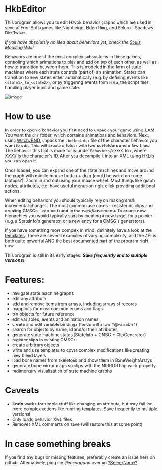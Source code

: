 # HkbEditor
This program allows you to edit Havok behavior graphs which are used in several FromSoft games like Nightreign, Elden Ring, and Sekiro - Shadows Die Twice. 

*If you have absolutely no idea about behaviors yet, check the [Souls Modding Wiki](https://www.soulsmodding.com/doku.php?id=tutorial:main#animations_and_behaviors)!*

Behaviors are one of the most complex subsystems in these games, controling which animations to play and add on top of each other, as well as how to transition between them. This is modeled in the form of state machines where each state controls (part of) an animation. States can transition to new states either automatically (e.g. by defining events like `<state1>_to_<state2>`), or by triggering events from HKS, the script files handling player input and game state.

![image](https://github.com/user-attachments/assets/c9a1fe5a-63c1-44a9-a770-5608277b4c12)

# How to use
In order to open a behavior you first need to unpack your game using [UXM](https://github.com/Nordgaren/UXM-Selective-Unpack). You want the `chr` folder, which contains animations and behaviors. Next, using [WitchyBND](https://github.com/ividyon/WitchyBND), unpack the `.behbnd.dcx` file of the character behavior you want to edit. This will create a folder with two subfolders and a few files. The behavior this tool is made for is under `Behaviors/cXXXX.hkx`, where *XXXX* is the character's ID. After you decompile it into an XML using [HKLib](https://github.com/The12thAvenger/HKLib) you can open it.

Once loaded, you can expand one of the state machines and move around the graph with middle mouse button + drag (could be weird on some laptops?). Zoom in and out using your mouse wheel. Most things like graph nodes, attributes, etc. have useful menus on right click providing additional actions.

When editing behaviors you should typically rely on making small incremental changes. The most common use cases - registering clips and creating CMSGs - can be found in the *workflows* menu. To create new hierarchies you would typically start by creating a new target for a pointer (e.g. a StateInfo's generator, or a new entry for a CMSG's generators). 

If you have something more complex in mind, definitely have a look at the [templates](https://github.com/ndahn/HkbEditor/blob/main/templates/example.py). There are several examples of varying complexity, and the API is both quite powerful AND the best documented part of the program right now.

This program is still in its early stages. 
___Save frequently and to multiple versions!___

# Features:
- navigate state machine graphs
- edit any attribute
- add and remove items from arrays, including arrays of records
- mappings for most common enums and flags
- pin objects for future reference
- edit variables, events and animation names
- create and edit variable bindings (fields will show "@variable")
- search for objects by name, id and/or their attributes
- generate state machine states (StateInfo + CMSG + ClipGenerator)
- register clips in existing CMSGs
- create arbitrary objects
- write and use templates to cover complex modifications like creating new blend layers
- load bone names from skeletons and show them in BoneWeightArrays
- generate bone mirror maps so clips with the MIRROR flag work properly
- rudimentary visualization of state machine graphs

# Caveats
- **Undo** works for simple stuff like changing an attribute, but may fail for more complex actions like running templates. Save frequently to multiple versions!
- Only loads behavior XML files
- Removes XML comments on save (will restore this at some point)

# In case something breaks
If you find any bugs or missing features, preferably create an issue here on github. Alternatively, ping me *@managarm* over on [?ServerName?](https://discord.gg/wzMynmW).
